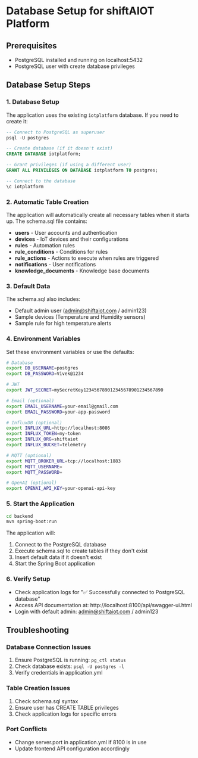 # Database Setup for shiftAIOT Platform

## Prerequisites
- PostgreSQL installed and running on localhost:5432
- PostgreSQL user with create database privileges

## Database Setup Steps

### 1. Database Setup
The application uses the existing `iotplatform` database. If you need to create it:

```sql
-- Connect to PostgreSQL as superuser
psql -U postgres

-- Create database (if it doesn't exist)
CREATE DATABASE iotplatform;

-- Grant privileges (if using a different user)
GRANT ALL PRIVILEGES ON DATABASE iotplatform TO postgres;

-- Connect to the database
\c iotplatform
```

### 2. Automatic Table Creation
The application will automatically create all necessary tables when it starts up. The schema.sql file contains:

- **users** - User accounts and authentication
- **devices** - IoT devices and their configurations
- **rules** - Automation rules
- **rule_conditions** - Conditions for rules
- **rule_actions** - Actions to execute when rules are triggered
- **notifications** - User notifications
- **knowledge_documents** - Knowledge base documents

### 3. Default Data
The schema.sql also includes:
- Default admin user (admin@shiftaiot.com / admin123)
- Sample devices (Temperature and Humidity sensors)
- Sample rule for high temperature alerts

### 4. Environment Variables
Set these environment variables or use the defaults:

```bash
# Database
export DB_USERNAME=postgres
export DB_PASSWORD=Vivek@1234

# JWT
export JWT_SECRET=mySecretKey123456789012345678901234567890

# Email (optional)
export EMAIL_USERNAME=your-email@gmail.com
export EMAIL_PASSWORD=your-app-password

# InfluxDB (optional)
export INFLUX_URL=http://localhost:8086
export INFLUX_TOKEN=my-token
export INFLUX_ORG=shiftaiot
export INFLUX_BUCKET=telemetry

# MQTT (optional)
export MQTT_BROKER_URL=tcp://localhost:1883
export MQTT_USERNAME=
export MQTT_PASSWORD=

# OpenAI (optional)
export OPENAI_API_KEY=your-openai-api-key
```

### 5. Start the Application
```bash
cd backend
mvn spring-boot:run
```

The application will:
1. Connect to the PostgreSQL database
2. Execute schema.sql to create tables if they don't exist
3. Insert default data if it doesn't exist
4. Start the Spring Boot application

### 6. Verify Setup
- Check application logs for "✅ Successfully connected to PostgreSQL database"
- Access API documentation at: http://localhost:8100/api/swagger-ui.html
- Login with default admin: admin@shiftaiot.com / admin123

## Troubleshooting

### Database Connection Issues
1. Ensure PostgreSQL is running: `pg_ctl status`
2. Check database exists: `psql -U postgres -l`
3. Verify credentials in application.yml

### Table Creation Issues
1. Check schema.sql syntax
2. Ensure user has CREATE TABLE privileges
3. Check application logs for specific errors

### Port Conflicts
- Change server.port in application.yml if 8100 is in use
- Update frontend API configuration accordingly
